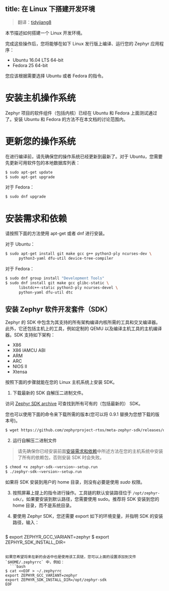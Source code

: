 title: 在 Linux 下搭建开发环境
---

> 翻译：[tidyjiang8](http://github.com/tidyjiang8/)

本节描述如何搭建一个 Linux 开发环境。

完成这些操作后，您将能够在如下 Linux 发行版上编译、运行您的 Zephyr 应用程序：
- Ubuntu 16.04 LTS 64-bit
- Fedora 25 64-bit

您应该根据需要选择 Ubuntu 或者 Fedora 的指令。

# 安装主机操作系统

Zephyr 项目的软件组件（包括内核）已经在 Ubuntu 和 Fedora 上面测试通过了。安装 Ubuntu 和 Fedora 的方法不在本文档的讨论范围内。

# 更新您的操作系统

在进行编译前，请先确保您的操作系统已经更新到最新了。对于 Ubuntu，您需要先更新可用软件包的本地数据库列表：
```bash
$ sudo apt-get update
$ sudo apt-get upgrade
```

对于 Fedora：
```bash
$ sudo dnf upgrade
```

# 安装需求和依赖

请按照下面的方法使用 apt-get 或者 dnf 进行安装。

对于 Ubuntu：
```bash
$ sudo apt-get install git make gcc g++ python3-ply ncurses-dev \
      python3-yaml dfu-util device-tree-compiler
```

对于 Fedora：
```bash
$ sudo dnf group install "Development Tools"
$ sudo dnf install git make gcc glibc-static \
      libstdc++-static python3-ply ncurses-devel \
      python-yaml dfu-util dtc
```

## 安装 Zephyr 软件开发套件（SDK）

Zephyr 的 SDK 中包含为其支持的所有架构编译内核所需的工具和交叉编译器。此外，它还包括主机上的工具，例如定制的 QEMU 以及编译主机工具的主机编译器。SDK 支持如下架构：
- X86
- X86 IAMCU ABI
- ARM
- ARC
- NIOS II
- Xtensa

按照下面的步骤就能在您的 Linux 主机系统上安装 SDK。

1. 下载最新的 SDK 自解压二进制文件。

  访问 [Zephyr SDK archive](https://zephyrproject.org/downloads/tools) 可查找到所有可有的（包括最新的） SDK。

  您也可以使用下面的命令来下载所需的版本(您可以将 0.9.1 替换为您想下载的版本号)。

  ```bash
$ wget https://github.com/zephyrproject-rtos/meta-zephyr-sdk/releases/download/0.9.1/zephyr-sdk-0.9.1-setup.run
```

2. 运行自解压二进制文件

 > 请先确保你已经安装前面[安装需求和依赖](#安装需求和依赖)中所述方法在您的主机系统中安装了所有的依赖包，否则安装 SDK 时会失败。

  ```bash
$ chmod +x zephyr-sdk-<version>-setup.run
$ ./zephyr-sdk-<version>-setup.run
```
  如果将 SDK 安装到用户的 home 目录，则没有必要是使用 *sudo* 权限。

3. 按照屏幕上提上的指令进行操作。工具链的默认安装路径位于 `/opt/zephyr-sdk/`。如果要安装到默认路径，您需要使用 sudo。推荐将 SDK 安装到您的 home 目录，而不是系统目录。

4. 要使用 Zephyr SDK，您还需要 export 如下的环境变量，并指明 SDK 的安装路径，输入：
   ```bash
$ export ZEPHYR_GCC_VARIANT=zephyr
$ export ZEPHYR_SDK_INSTALL_DIR=<sdk installation directory>
```

如果您希望将来在新的会话中也是使用该工具链，您可以上面的设置添加到文件 `$HOME/.zephyrrc` 中，例如：
  ```bash
$ cat <<EOF > ~/.zephyrrc
export ZEPHYR_GCC_VARIANT=zephyr
export ZEPHYR_SDK_INSTALL_DIR=/opt/zephyr-sdk
EOF
```
